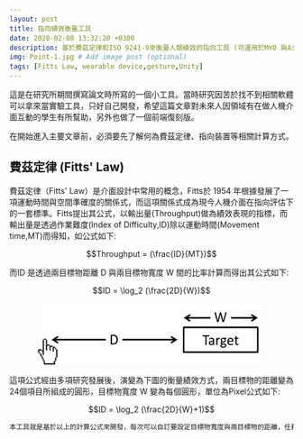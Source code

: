 ```yaml
---
layout: post
title: 指向績效衡量工具
date: 2020-02-08 13:32:20 +0300
description: 基於費茲定律和ISO 9241-9來衡量人類績效的指向工具 (可運用於MYO 與AirMouse)
img: Point-1.jpg # Add image post (optional)
tags: [Fitts Law, wearable device,gesture,Unity]
---
```


<!-- <script type="text/javascript" async src="../assets/js/MathJax.js?config=default"></script> -->

這是在研究所期間撰寫論文時所寫的一個小工具。當時研究因苦於找不到相關軟體可以拿來當實驗工具，只好自己開發，希望這篇文章對未來人因領域有在做人機介面互動的學生有所幫助，另外也做了一個前端復刻版。

在開始進入主要文章前，必須要先了解何為費茲定律、指向裝置等相關計算方式。

## 費茲定律 (Fitts' Law)

費茲定律（Fitts' Law）是介面設計中常用的概念，Fitts於 1954 年根據發展了一項運動時間與空間準確度的關係式，而這項關係式成為現今人機介面在指向評估下的一套標準。Fitts提出其公式，以輸出量(Throughput)做為績效表現的指標，而輸出量是透過作業難度(Index of Difficulty,ID)除以運動時間(Movement time,MT)而得知，如公式如下:

$$Throughput = (\frac{ID}{MT})$$

而ID 是透過兩目標物距離 D 與兩目標物寬度 W
間的比率計算而得出其公式如下:

$$ID = \log_2 (\frac{2D}{W})$$

<p align="center">
  <img src="../assets/img/FittsLaw/Fitt's.png">
</p>


這項公式經由多項研究發展後，演變為下圖的衡量績效方式，兩目標物的距離變為24個項目所組成的圓形，目標物寬度 W 變為每個圓形，單位為Pixel公式如下:

$$ID = \log_2 (\frac{2D}{W}+1)$$

``` bash
本工具就是基於以上的計算公式來開發，每次可以自訂要設定目標物寬度與兩目標物的距離，任務完成後，會計算出本次操作所得出的輸出量。
```

